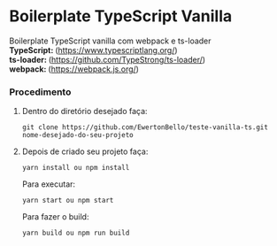 # Boilerplate TypeScript Vanilla
Boilerplate TypeScript vanilla com webpack e ts-loader<br/>
<Strong>TypeScript: </Strong>(https://www.typescriptlang.org/)<br/>
<Strong>ts-loader: </Strong>(https://github.com/TypeStrong/ts-loader/)<br/>
<Strong>webpack: </Strong>(https://webpack.js.org/)

### Procedimento

1. Dentro do diretório desejado faça:
    ```
    git clone https://github.com/EwertonBello/teste-vanilla-ts.git nome-desejado-do-seu-projeto
    ```
2. Depois de criado seu projeto faça:
    ```
    yarn install ou npm install
    ```
    Para executar:
    ```
    yarn start ou npm start
    ```
    Para fazer o build:
    ```
    yarn build ou npm run build
    ```
